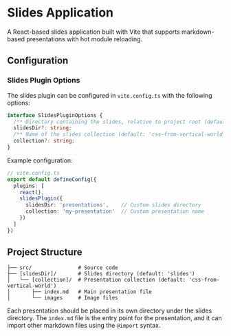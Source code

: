 # Slides Application

A React-based slides application built with Vite that supports markdown-based presentations with hot module reloading.

## Configuration

### Slides Plugin Options

The slides plugin can be configured in `vite.config.ts` with the following options:

```typescript
interface SlidesPluginOptions {
  /** Directory containing the slides, relative to project root (default: 'slides') */
  slidesDir?: string;
  /** Name of the slides collection (default: 'css-from-vertical-world') */
  collection?: string;
}
```

Example configuration:

```typescript
// vite.config.ts
export default defineConfig({
  plugins: [
    react(),
    slidesPlugin({
      slidesDir: 'presentations',    // Custom slides directory
      collection: 'my-presentation'  // Custom presentation name
    })
  ]
})
```

## Project Structure

```
├── src/               # Source code
├── [slidesDir]/       # Slides directory (default: 'slides')
│   └── [collection]/  # Presentation collection (default: 'css-from-vertical-world')
│       ├── index.md   # Main presentation file
│       └── images     # Image files
```

Each presentation should be placed in its own directory under the slides directory. The `index.md` file is the entry point for the presentation, and it can import other markdown files using the `@import` syntax.
